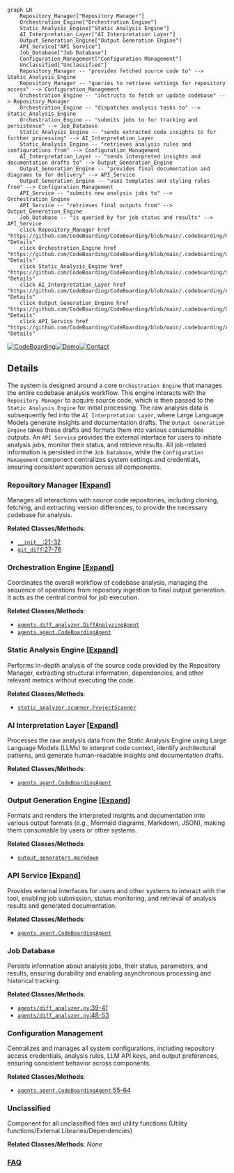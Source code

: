 ```mermaid
graph LR
    Repository_Manager["Repository Manager"]
    Orchestration_Engine["Orchestration Engine"]
    Static_Analysis_Engine["Static Analysis Engine"]
    AI_Interpretation_Layer["AI Interpretation Layer"]
    Output_Generation_Engine["Output Generation Engine"]
    API_Service["API Service"]
    Job_Database["Job Database"]
    Configuration_Management["Configuration Management"]
    Unclassified["Unclassified"]
    Repository_Manager -- "provides fetched source code to" --> Static_Analysis_Engine
    Repository_Manager -- "queries to retrieve settings for repository access" --> Configuration_Management
    Orchestration_Engine -- "instructs to fetch or update codebase" --> Repository_Manager
    Orchestration_Engine -- "dispatches analysis tasks to" --> Static_Analysis_Engine
    Orchestration_Engine -- "submits jobs to for tracking and persistence" --> Job_Database
    Static_Analysis_Engine -- "sends extracted code insights to for further processing" --> AI_Interpretation_Layer
    Static_Analysis_Engine -- "retrieves analysis rules and configurations from" --> Configuration_Management
    AI_Interpretation_Layer -- "sends interpreted insights and documentation drafts to" --> Output_Generation_Engine
    Output_Generation_Engine -- "provides final documentation and diagrams to for delivery" --> API_Service
    Output_Generation_Engine -- "uses templates and styling rules from" --> Configuration_Management
    API_Service -- "submits new analysis jobs to" --> Orchestration_Engine
    API_Service -- "retrieves final outputs from" --> Output_Generation_Engine
    Job_Database -- "is queried by for job status and results" --> API_Service
    click Repository_Manager href "https://github.com/CodeBoarding/CodeBoarding/blob/main/.codeboarding/Repository_Manager.md" "Details"
    click Orchestration_Engine href "https://github.com/CodeBoarding/CodeBoarding/blob/main/.codeboarding/Orchestration_Engine.md" "Details"
    click Static_Analysis_Engine href "https://github.com/CodeBoarding/CodeBoarding/blob/main/.codeboarding/Static_Analysis_Engine.md" "Details"
    click AI_Interpretation_Layer href "https://github.com/CodeBoarding/CodeBoarding/blob/main/.codeboarding/AI_Interpretation_Layer.md" "Details"
    click Output_Generation_Engine href "https://github.com/CodeBoarding/CodeBoarding/blob/main/.codeboarding/Output_Generation_Engine.md" "Details"
    click API_Service href "https://github.com/CodeBoarding/CodeBoarding/blob/main/.codeboarding/API_Service.md" "Details"
```

[![CodeBoarding](https://img.shields.io/badge/Generated%20by-CodeBoarding-9cf?style=flat-square)](https://github.com/CodeBoarding/CodeBoarding)[![Demo](https://img.shields.io/badge/Try%20our-Demo-blue?style=flat-square)](https://www.codeboarding.org/diagrams)[![Contact](https://img.shields.io/badge/Contact%20us%20-%20contact@codeboarding.org-lightgrey?style=flat-square)](mailto:contact@codeboarding.org)

## Details

The system is designed around a core `Orchestration Engine` that manages the entire codebase analysis workflow. This engine interacts with the `Repository Manager` to acquire source code, which is then passed to the `Static Analysis Engine` for initial processing. The raw analysis data is subsequently fed into the `AI Interpretation Layer`, where Large Language Models generate insights and documentation drafts. The `Output Generation Engine` takes these drafts and formats them into various consumable outputs. An `API Service` provides the external interface for users to initiate analysis jobs, monitor their status, and retrieve results. All job-related information is persisted in the `Job Database`, while the `Configuration Management` component centralizes system settings and credentials, ensuring consistent operation across all components.

### Repository Manager [[Expand]](./Repository_Manager.md)
Manages all interactions with source code repositories, including cloning, fetching, and extracting version differences, to provide the necessary codebase for analysis.


**Related Classes/Methods**:

- <a href="https://github.com/CodeBoarding/CodeBoarding/blob/mainagents/diff_analyzer.py#L21-L32" target="_blank" rel="noopener noreferrer">`__init__`:21-32</a>
- <a href="https://github.com/CodeBoarding/CodeBoarding/blob/mainrepo_utils/git_diff.py#L27-L76" target="_blank" rel="noopener noreferrer">`git_diff`:27-76</a>


### Orchestration Engine [[Expand]](./Orchestration_Engine.md)
Coordinates the overall workflow of codebase analysis, managing the sequence of operations from repository ingestion to final output generation. It acts as the central control for job execution.


**Related Classes/Methods**:

- <a href="https://github.com/CodeBoarding/CodeBoarding/blob/mainagents/diff_analyzer.py" target="_blank" rel="noopener noreferrer">`agents.diff_analyzer.DiffAnalyzingAgent`</a>
- <a href="https://github.com/CodeBoarding/CodeBoarding/blob/mainagents/agent.py" target="_blank" rel="noopener noreferrer">`agents.agent.CodeBoardingAgent`</a>


### Static Analysis Engine [[Expand]](./Static_Analysis_Engine.md)
Performs in-depth analysis of the source code provided by the Repository Manager, extracting structural information, dependencies, and other relevant metrics without executing the code.


**Related Classes/Methods**:

- <a href="https://github.com/CodeBoarding/CodeBoarding/blob/mainstatic_analyzer/scanner.py" target="_blank" rel="noopener noreferrer">`static_analyzer.scanner.ProjectScanner`</a>


### AI Interpretation Layer [[Expand]](./AI_Interpretation_Layer.md)
Processes the raw analysis data from the Static Analysis Engine using Large Language Models (LLMs) to interpret code context, identify architectural patterns, and generate human-readable insights and documentation drafts.


**Related Classes/Methods**:

- <a href="https://github.com/CodeBoarding/CodeBoarding/blob/mainagents/agent.py" target="_blank" rel="noopener noreferrer">`agents.agent.CodeBoardingAgent`</a>


### Output Generation Engine [[Expand]](./Output_Generation_Engine.md)
Formats and renders the interpreted insights and documentation into various output formats (e.g., Mermaid diagrams, Markdown, JSON), making them consumable by users or other systems.


**Related Classes/Methods**:

- <a href="https://github.com/CodeBoarding/CodeBoarding/blob/mainoutput_generators/markdown.py" target="_blank" rel="noopener noreferrer">`output_generators.markdown`</a>


### API Service [[Expand]](./API_Service.md)
Provides external interfaces for users and other systems to interact with the tool, enabling job submission, status monitoring, and retrieval of analysis results and generated documentation.


**Related Classes/Methods**:

- <a href="https://github.com/CodeBoarding/CodeBoarding/blob/mainagents/agent.py" target="_blank" rel="noopener noreferrer">`agents.agent.CodeBoardingAgent`</a>


### Job Database
Persists information about analysis jobs, their status, parameters, and results, ensuring durability and enabling asynchronous processing and historical tracking.


**Related Classes/Methods**:

- <a href="https://github.com/CodeBoarding/CodeBoarding/blob/mainagents/diff_analyzer.py#L39-L41" target="_blank" rel="noopener noreferrer">`agents/diff_analyzer.py`:39-41</a>
- <a href="https://github.com/CodeBoarding/CodeBoarding/blob/mainagents/diff_analyzer.py#L48-L53" target="_blank" rel="noopener noreferrer">`agents/diff_analyzer.py`:48-53</a>


### Configuration Management
Centralizes and manages all system configurations, including repository access credentials, analysis rules, LLM API keys, and output preferences, ensuring consistent behavior across components.


**Related Classes/Methods**:

- <a href="https://github.com/CodeBoarding/CodeBoarding/blob/mainagents/agent.py#L55-L64" target="_blank" rel="noopener noreferrer">`agents.agent.CodeBoardingAgent`:55-64</a>


### Unclassified
Component for all unclassified files and utility functions (Utility functions/External Libraries/Dependencies)


**Related Classes/Methods**: _None_



### [FAQ](https://github.com/CodeBoarding/GeneratedOnBoardings/tree/main?tab=readme-ov-file#faq)
